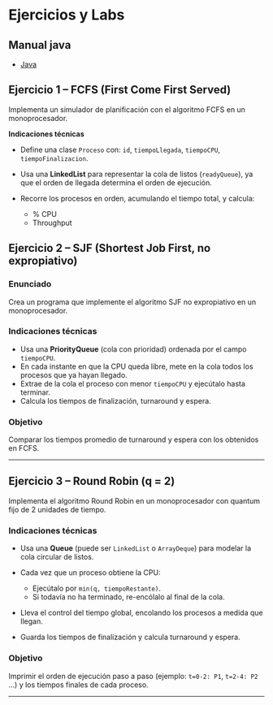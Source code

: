 # Ejercicios y Labs

## Manual java

- [Java](java.md)

## Ejercicio 1 – FCFS (First Come First Served)

Implementa un simulador de planificación con el algoritmo FCFS en un monoprocesador.

**Indicaciones técnicas**

- Define una clase `Proceso` con: `id`, `tiempoLlegada`, `tiempoCPU`, `tiempoFinalizacion`.
- Usa una **LinkedList** para representar la cola de listos (`readyQueue`), ya que el orden de llegada determina el orden de ejecución.
- Recorre los procesos en orden, acumulando el tiempo total, y calcula:

  - % CPU
  - Throughput

## Ejercicio 2 – SJF (Shortest Job First, no expropiativo)

### **Enunciado**

Crea un programa que implemente el algoritmo SJF no expropiativo en un monoprocesador.

### **Indicaciones técnicas**

- Usa una **PriorityQueue** (cola con prioridad) ordenada por el campo `tiempoCPU`.
- En cada instante en que la CPU queda libre, mete en la cola todos los procesos que ya hayan llegado.
- Extrae de la cola el proceso con menor `tiempoCPU` y ejecútalo hasta terminar.
- Calcula los tiempos de finalización, turnaround y espera.

### **Objetivo**

Comparar los tiempos promedio de turnaround y espera con los obtenidos en FCFS.

---

## Ejercicio 3 – Round Robin (q = 2)

Implementa el algoritmo Round Robin en un monoprocesador con quantum fijo de 2 unidades de tiempo.

### **Indicaciones técnicas**

- Usa una **Queue** (puede ser `LinkedList` o `ArrayDeque`) para modelar la cola circular de listos.
- Cada vez que un proceso obtiene la CPU:

  - Ejecútalo por `min(q, tiempoRestante)`.
  - Si todavía no ha terminado, re-encólalo al final de la cola.

- Lleva el control del tiempo global, encolando los procesos a medida que llegan.
- Guarda los tiempos de finalización y calcula turnaround y espera.

### **Objetivo**

Imprimir el orden de ejecución paso a paso (ejemplo: `t=0-2: P1`, `t=2-4: P2` …) y los tiempos finales de cada proceso.

---

